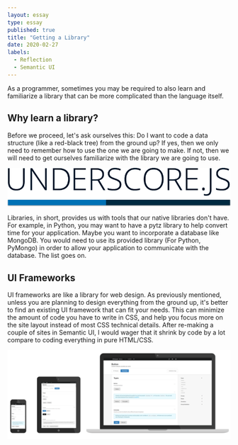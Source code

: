 ```yaml
---
layout: essay
type: essay
published: true
title: "Getting a Library"
date: 2020-02-27
labels:
  - Reflection
  - Semantic UI
---
```


As a programmer, sometimes you may be required to also learn and familiarize a library that can be more complicated than the language itself.

## Why learn a library?
Before we proceed, let's ask ourselves this: Do I want to code a data structure (like a red-black tree) from the ground up? If yes, then we only need to remember how to use the one we are going to make. If not, then we will need to get ourselves familiarize with the library we are going to use.

<img class = "ui floated image" src = "/images/essay/2020-02-27/underscore.png"/>

Libraries, in short, provides us with tools that our native libraries don't have. For example, in Python, you may want to have a pytz library to help convert time for your application. Maybe you want to incorporate a database like MongoDB. You would need to use its provided library (For Python, PyMongo) in order to allow your application to communicate with the database. The list goes on.

## UI Frameworks
UI frameworks are like a library for web design. As previously mentioned, unless you are planning to design everything from the ground up, it's better to find an existing UI framework that can fit your needs. This can minimize the amount of code you have to write in CSS, and help you focus more on the site layout instead of most CSS technical details. After re-making a couple of sites in Semantic UI, I would wager that it shrink by code by a lot compare to coding everything in pure HTML/CSS.

<img class = "ui image" src = "/images/essay/2020-02-27/semantic.png"/>
